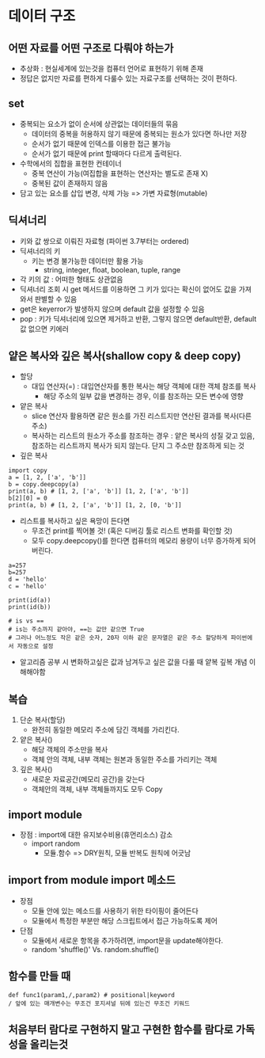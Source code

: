 # 데이터 구조

## 어떤 자료를 어떤 구조로 다뤄야 하는가
- 추상화 : 현실세계에 있는것을 컴퓨터 언어로 표현하기 위해 존재
- 정답은 없지만 자료를 편하게 다룰수 있는 자료구조를 선택하는 것이 편하다.


## set
- 중복되는 요소가 없이 순서에 상관없는 데이터들의 묶음
    - 데이터의 중복을 허용하지 않기 때문에 중복되는 원소가 있다면 하나만 저장
    - 순서가 없기 때문에 인덱스를 이용한 접근 불가능
    - 순서가 없기 때문에 print 할때마다 다르게 출력된다.
- 수학에서의 집합을 표현한 컨테이너
    - 중복 연산이 가능(여집합을 표현하는 연산자는 별도로 존재 X)
    - 중복된 값이 존재하지 않음
- 담고 있는 요소를 삽입 변경, 삭제 가능 => 가변 자료형(mutable)

## 딕셔너리
- 키와 값 쌍으로 이뤄진 자료형 (파이썬 3.7부터는 ordered)
- 딕셔너리의 키
    - 키는 변경 불가능한 데이터만 활용 가능
        - string, integer, float, boolean, tuple, range
- 각 키의 값 : 어떠한 형태도 상관없음
- 딕셔너리 조회 시 get 메서드를 이용하면 그 키가 있다는 확신이 없어도 값을 가져와서 판별할 수 있음
- get은 keyerror가 발생하지 않으며 default 값을 설정할 수 있음
- pop : 키가 딕셔너리에 있으면 제거하고 반환, 그렇지 않으면 default반환, default값 없으면 키에러

## 얕은 복사와 깊은 복사(shallow copy & deep copy)
- 할당
    - 대입 연산자(=) : 대입연산자를 통한 복사는 해당 객체에 대한 객체 참조를 복사
        - 해당 주소의 일부 값을 변경하는 경우, 이를 참조하는 모든 변수에 영향
- 얕은 복사
    - slice 연산자 활용하면 같은 원소를 가진 리스트지만 연산된 결과를 복사(다른 주소)
    - 복사하는 리스트의 원소가 주소를 참조하는 경우 : 얕은 복사의 성질 갖고 있음, 참조하는 리스트까지 복사가 되지 않는다. 단지 그 주소만 참조하게 되는 것 
- 깊은 복사
```
import copy
a = [1, 2, ['a', 'b']]
b = copy.deepcopy(a)
print(a, b) # [1, 2, ['a', 'b']] [1, 2, ['a', 'b']]
b[2][0] = 0
print(a, b) # [1, 2, ['a', 'b']] [1, 2, [0, 'b']]
```

- 리스트를 복사하고 싶은 욕망이 든다면 
    - 무조건 print를 찍어볼 것! (혹은 디버깅 툴로 리스트 변화를 확인할 것)
    - 모두 copy.deepcopy()를 한다면 컴퓨터의 메모리 용량이 너무 증가하게 되어버린다. 


```
a=257
b=257
d = 'hello'
c = 'hello'

print(id(a))
print(id(b))

# is vs == 
# is는 주소까지 같아야, ==는 값만 같으면 True
# 그러나 어느정도 작은 같은 숫자, 20자 이하 같은 문자열은 같은 주소 할당하게 파이썬에서 자동으로 설정
```
- 알고리즘 공부 시 변화하고싶은 값과 남겨두고 싶은 값을 다룰 때 얕복 깊복 개념 이해해야함

## 복습
1. 단순 복사(할당)
    - 완전히 동일한 메모리 주소에 담긴 객체를 가리킨다. 
2. 얕은 복사()
    - 해당 객체의 주소만을 복사
    - 객체 안의 객체, 내부 객체는 원본과 동일한 주소를 가리키는 객체
3. 깊은 복사()
    - 새로운 자료공간(메모리 공간)을 갖는다
    - 객체안의 객체, 내부 객체들까지도 모두 Copy

## import module
- 장점 : import에 대한 유지보수비용(휴먼리소스) 감소
    - import random
        - 모듈.함수 => DRY원칙, 모듈 반복도 원칙에 어긋남
## import from module import 메소드
- 장점
    - 모듈 안에 있는 메소드를 사용하기 위한 타이핑이 줄어든다
    - 모듈에서 특정한 부분만 해당 스크립트에서 접근 가능하도록 제어
- 단점
    - 모듈에서 새로운 항목을 추가하려면, import문을 update해야한다.
    - random 'shuffle()' Vs. random.shuffle()

## 함수를 만들 때
```
def func1(param1,/,param2) # positional|keyword
/ 앞에 있는 매개변수는 무조건 포지셔널 뒤에 있는건 무조건 키워드
```
## 처음부터 람다로 구현하지 말고 구현한 함수를 람다로 가독성을 올리는것